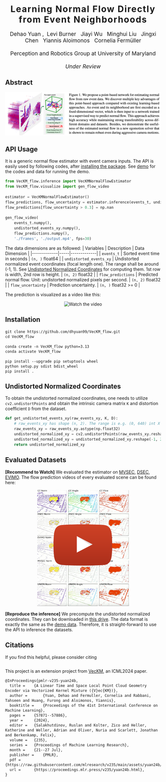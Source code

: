 <h1 align='center' style="text-align:center; font-weight:bold; font-size:2.0em;letter-spacing:2.0px;"> Learning Normal Flow Directly from Event Neighborhoods </h1>

<p align='center' style="text-align:center;font-size:1.25em;">
    <a href="https://www.cs.umd.edu/~dhyuan" target="_blank" style="text-decoration: none;">Dehao Yuan</a>&nbsp;,&nbsp;
    <a href="https://www.aftersomemath.com" target="_blank" style="text-decoration: none;">Levi Burner</a>&nbsp;&nbsp;
    <a href="https://jiayi-wu-leo.github.io" target="_blank" style="text-decoration: none;">Jiayi Wu</a>&nbsp;&nbsp;
    <a href="https://scholar.google.com/citations?user=UKAsIsUAAAAJ&hl=en" target="_blank" style="text-decoration: none;">Minghui Liu</a>&nbsp;&nbsp;
    <a href="https://codingrex.github.io" target="_blank" style="text-decoration: none;">Jingxi Chen</a>&nbsp;&nbsp;
    <a href="http://users.umiacs.umd.edu/~yiannis/" target="_blank" style="text-decoration: none;">Yiannis Aloimonos</a>&nbsp;&nbsp;
    <a href="http://users.umiacs.umd.edu/~fer/" target="_blank" style="text-decoration: none;">Cornelia Fermüller</a>
    <br><br>
    <a href="https://prg.cs.umd.edu" target="_blank" style="text-decoration: none;">Perception and Robotics Group at University of Maryland</a>
    <br><br>
    <em>Under Review</em>
</p>

## Abstract
<div align="center">
<img src="assets/abstract.png">
</div>

## API Usage
It is a generic normal flow estimator with event camera inputs. The API is easily used by following codes, after [installing the package](#installation). See [demo](./demo/) for the codes and data for running the demo.
``` python
from VecKM_flow.inference import VecKMNormalFlowEstimator
from VecKM_flow.visualize import gen_flow_video

estimator = VecKMNormalFlowEstimator()
flow_predictions, flow_uncertainty = estimator.inference(events_t, undistorted_events_xy)
flow_predictions[flow_uncertainty > 0.3] = np.nan

gen_flow_video(
    events_t.numpy(), 
    undistorted_events_xy.numpy(), 
    flow_predictions.numpy(), 
    './frames', './output.mp4', fps=30)
```

The data dimensions are as followed:
| Variables        | Description | Data Dimension  |
|-------------|-----|-------------|
| `events_t`  | Sorted event time in seconds | `(n, )` float64    |
| `undistorted_events_xy` | Undistorted normalized event coordinates (focal length one). The range shall be around (-1, 1). See [Undistorted Normalized Coordinates](#undistorted-normalized-coordinates) for computing them. 1st row is width, 2nd row is height.  | `(n, 2)` float32      |
| `flow_predictions` | Predicted normal flow. Unit: undistorted normalized pixels per second. | `(n, 2)` float32      |
| `flow_uncertainty` | Prediction uncertainty. | `(n, )` float32 >= 0 |

The prediction is visualized as a video like this:
<div align="center">
<img src="assets/demo.gif" alt="Watch the video">
</div>

## Installation
```
git clone https://github.com/dhyuan99/VecKM_flow.git
cd VecKM_flow

conda create -n VecKM_flow python=3.13
conda activate VecKM_flow

pip install --upgrade pip setuptools wheel
python setup.py sdist bdist_wheel
pip install .
```

## Undistorted Normalized Coordinates
To obtain the undistorted normalized coordinates, one needs to utilize `cv2.undistortPoints` and obtain the intrinsic camera matrix `K` and distortion coefficient `D` from the dataset.
``` python
def get_undistorted_events_xy(raw_events_xy, K, D):
    # raw_events_xy has shape (n, 2). The range is e.g. (0, 640) int X (0, 480) int.
    raw_events_xy = raw_events_xy.astype(np.float32)
    undistorted_normalized_xy = cv2.undistortPoints(raw_events_xy.reshape(-1, 1, 2), K, D)
    undistorted_normalized_xy = undistorted_normalized_xy.reshape(-1, 2)
    return undistorted_normalized_xy
```

## Evaluated Datasets
**[Recommend to Watch]** We evaluated the estimator on [MVSEC](https://daniilidis-group.github.io/mvsec/), [DSEC](https://dsec.ifi.uzh.ch), [EVIMO](https://better-flow.github.io/evimo/download_evimo_2.html). The flow prediction videos of every evaluated scene can be found here: 

<div align="center">
    <a href="https://drive.google.com/drive/folders/1gkmUyZX5VRf8DxiBKL9CSdWdifjqZVq3?usp=sharing" target="_blank">
    <img src="assets/video_icon.png" alt="Watch the video" width="300">
    </a>
</div>

**[Reproduce the inference]** We precompute the undistorted normalized coordinates. They can be downloaded in [this drive](). The data format is exactly the same as the [demo data](demo/demo_data). Therefore, it is straight-forward to use the API to inference the datasets.

## Citations
If you find this helpful, please consider citing
```
```

This project is an extension project from [VecKM](https://github.com/dhyuan99/VecKM), an ICML2024 paper.
```
@InProceedings{pmlr-v235-yuan24b,
  title = 	 {A Linear Time and Space Local Point Cloud Geometry Encoder via Vectorized Kernel Mixture ({V}ec{KM})},
  author =       {Yuan, Dehao and Fermuller, Cornelia and Rabbani, Tahseen and Huang, Furong and Aloimonos, Yiannis},
  booktitle = 	 {Proceedings of the 41st International Conference on Machine Learning},
  pages = 	 {57871--57886},
  year = 	 {2024},
  editor = 	 {Salakhutdinov, Ruslan and Kolter, Zico and Heller, Katherine and Weller, Adrian and Oliver, Nuria and Scarlett, Jonathan and Berkenkamp, Felix},
  volume = 	 {235},
  series = 	 {Proceedings of Machine Learning Research},
  month = 	 {21--27 Jul},
  publisher =    {PMLR},
  pdf = 	 {https://raw.githubusercontent.com/mlresearch/v235/main/assets/yuan24b/yuan24b.pdf},
  url = 	 {https://proceedings.mlr.press/v235/yuan24b.html},
}
```